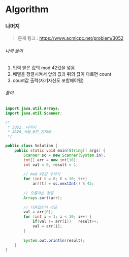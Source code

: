# Algorithm

### 나머지

> 문제 링크 : https://www.acmicpc.net/problem/3052



###### 나의 풀이

 1. 입력 받은 값의 mod 42값을 넣음
 2. 배열을 정렬시켜서 앞의 값과 뒤의 값이 다르면 count
 3. count값 출력(자기자신도 포함해야됨)




###### 풀이

~~~java
import java.util.Arrays;
import java.util.Scanner;

/*
 * 3052. 나머지
 * JAVA_서울_6반_엄재웅
 */

public class Solution {
	public static void main(String[] args) {
		Scanner sc = new Scanner(System.in);
		int[] arr = new int[10];
		int val = 0, result = 1;
		
		// mod 42값 구하기
		for (int t = 0; t < 10; t++)
			arr[t] = sc.nextInt() % 42;
		
		// 오름차순 정렬
		Arrays.sort(arr);
		
		// 다른값인지 비교
		val = arr[0];
		for (int i = 1; i < 10; i++) {
			if(val != arr[i])	result++;
			val = arr[i];
		}
		
		System.out.println(result);
	}
}
~~~
